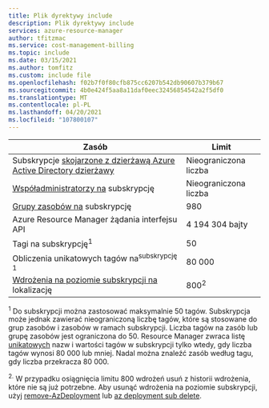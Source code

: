 ```yaml
---
title: Plik dyrektywy include
description: Plik dyrektywy include
services: azure-resource-manager
author: tfitzmac
ms.service: cost-management-billing
ms.topic: include
ms.date: 03/15/2021
ms.author: tomfitz
ms.custom: include file
ms.openlocfilehash: f02b7f0f80cfb875cc6207b542db90607b379b67
ms.sourcegitcommit: 4b0e424f5aa8a11daf0eec32456854542a2f5df0
ms.translationtype: MT
ms.contentlocale: pl-PL
ms.lasthandoff: 04/20/2021
ms.locfileid: "107800107"
---
```

| Zasób | Limit |
| --- | --- |
| Subskrypcje [skojarzone z dzierżawą Azure Active Directory dzierżawy](../articles/active-directory/fundamentals/active-directory-how-subscriptions-associated-directory.md) | Nieograniczona liczba |
| [Współadministratorzy na](../articles/cost-management-billing/manage/add-change-subscription-administrator.md) subskrypcję |Nieograniczona liczba |
| [Grupy zasobów na](../articles/azure-resource-manager/management/overview.md) subskrypcję |980 |
| Azure Resource Manager żądania interfejsu API |4 194 304 bajty |
| Tagi na subskrypcję<sup>1</sup> |50 |
| Obliczenia unikatowych tagów na<sup>subskrypcję 1</sup> | 80 000 |
| [Wdrożenia na poziomie subskrypcji na](../articles/azure-resource-manager/templates/deploy-to-subscription.md) lokalizację | 800<sup>2</sup> |

<sup>1</sup> Do subskrypcji można zastosować maksymalnie 50 tagów. Subskrypcja może jednak zawierać nieograniczoną liczbę tagów, które są stosowane do grup zasobów i zasobów w ramach subskrypcji. Liczba tagów na zasób lub grupę zasobów jest ograniczona do 50. Resource Manager zwraca listę [unikatowych](/rest/api/resources/tags) nazw i wartości tagów w subskrypcji tylko wtedy, gdy liczba tagów wynosi 80 000 lub mniej. Nadal można znaleźć zasób według tagu, gdy liczba przekracza 80 000.

<sup>2.</sup> W przypadku osiągnięcia limitu 800 wdrożeń usuń z historii wdrożenia, które nie są już potrzebne. Aby usunąć wdrożenia na poziomie subskrypcji, użyj [remove-AzDeployment](/powershell/module/az.resources/Remove-AzDeployment) lub [az deployment sub delete](/cli/azure/deployment/sub#az_deployment_sub_delete).
